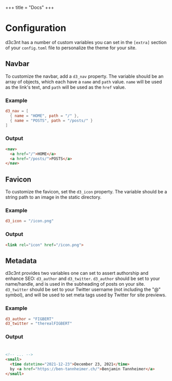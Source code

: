 +++
title = "Docs"
+++

# Configuration

d3c3nt has a number of custom variables you can set in the `[extra]`
section of your `config.toml` file to personalize the theme for your
site.

## Navbar

To customize the navbar, add a `d3_nav` property. The variable should be
an array of objects, which each have a `name` and `path` value. `name`
will be used as the link's text, and `path` will be used as the `href`
value.

### Example
```toml
d3_nav = [
  { name = "HOME", path = "/" },
  { name = "POSTS", path = "/posts/" }
]
```
### Output
```html
<nav>
  <a href="/">HOME</a>
  <a href="/posts/">POSTS</a>
</nav>
```

## Favicon

To customize the favicon, set the `d3_icon` property. The variable
should be a string path to an image in the static directory.

### Example
```toml
d3_icon = "/icon.png"
```
### Output
```html
<link rel="icon" href="/icon.png">
```

## Metadata

d3c3nt provides two variables one can set to assert authorship and
enhance SEO: `d3_author` and `d3_twitter`. `d3_author` should be set to
your name/handle, and is used in the subheading of posts on your site.
`d3_twitter` should be set to your Twitter username (not including the
"@" symbol), and will be used to set meta tags used by Twitter for site
previews.

### Example
```toml
d3_author = "FIGBERT"
d3_twitter = "therealFIGBERT"
```
### Output
# <meta name="twitter:card" content="summary">
# <meta name="twitter:creator" content="@therealFIGBERT">
```html
<!-- ... -->
<small>
  <time datetime="2021-12-23">December 23, 2021</time>
  by <a href="https://ben-tannheimer.ch/">Benjamin Tannheimer</a>
</small>
```

[realfavicongenerator.net]: https://realfavicongenerator.net/
